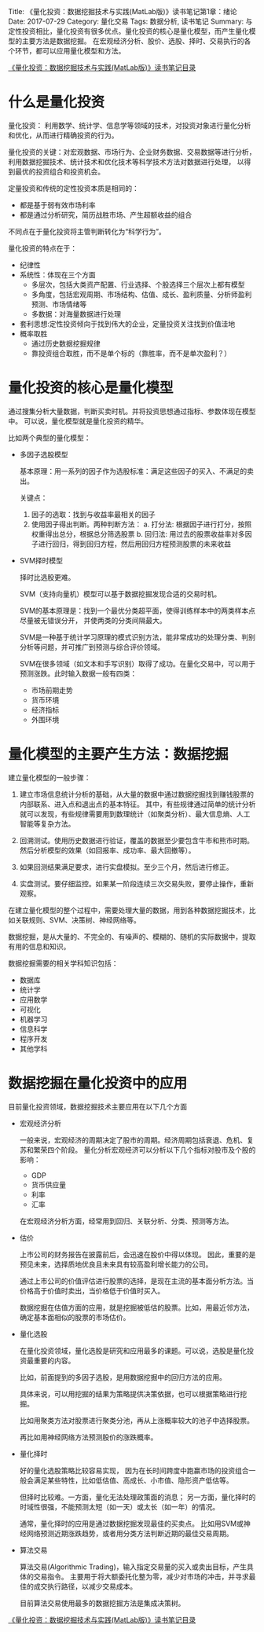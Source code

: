 Title: 《量化投资：数据挖掘技术与实践(MatLab版)》读书笔记第1章：绪论
Date: 2017-07-29
Category: 量化交易
Tags: 数据分析, 读书笔记
Summary: 与定性投资相比，量化投资有很多优点。量化投资的核心是量化模型，而产生量化模型的主要方法是数据挖掘。
在宏观经济分析、股价、选股、择时、交易执行的各个环节，都可以应用量化模型和方法。


[《量化投资：数据挖掘技术与实践(MatLab版)》读书笔记目录]({filename}quantitative_investment_index.md)


# 什么是量化投资

量化投资： 利用数学、统计学、信息学等领域的技术，对投资对象进行量化分析和优化，从而进行精确投资的行为。

量化投资的关键：对宏观数据、市场行为、企业财务数据、交易数据等进行分析，
利用数据挖掘技术、统计技术和优化技术等科学技术方法对数据进行处理，
以得到最优的投资组合和投资机会。

定量投资和传统的定性投资本质是相同的：

- 都是基于弱有效市场利率
- 都是通过分析研究，简历战胜市场、产生超额收益的组合

不同点在于量化投资将主管判断转化为“科学行为”。

量化投资的特点在于：

- 纪律性
- 系统性：体现在三个方面
  + 多层次，包括大类资产配置、行业选择、个股选择三个层次上都有模型
  + 多角度，包括宏观周期、市场结构、估值、成长、盈利质量、分析师盈利预测、市场情绪等
  + 多数据：对海量数据进行处理
- 套利思想:定性投资倾向于找到伟大的企业，定量投资关注找到价值洼地
- 概率取胜
  + 通过历史数据挖掘规律
  + 靠投资组合取胜，而不是单个标的（靠胜率，而不是单次盈利？）

# 量化投资的核心是量化模型

通过搜集分析大量数据，判断买卖时机。并将投资思想通过指标、参数体现在模型中。
可以说，量化模型就是量化投资的精华。

比如两个典型的量化模型：

- 多因子选股模型

  基本原理：用一系列的因子作为选股标准：满足这些因子的买入、不满足的卖出。

  关键点：

  1. 因子的选取：找到与收益率最相关的因子
  2. 使用因子得出判断。两种判断方法：
     a. 打分法: 根据因子进行打分，按照权重得出总分，根据总分筛选股票
     b. 回归法: 用过去的股票收益率对多因子进行回归，得到回归方程，然后用回归方程预测股票的未来收益

- SVM择时模型

  择时比选股更难。

  SVM（支持向量机）模型可以基于数据挖掘发现合适的交易时机。

  SVM的基本原理是：找到一个最优分类超平面，使得训练样本中的两类样本点尽量被无错误分开，
  并使两类的分类间隔最大。

  SVM是一种基于统计学习原理的模式识别方法，能非常成功的处理分类、判别分析等问题，并可推广到预测与综合评价领域。

  SVM在很多领域（如文本和手写识别）取得了成功。在量化交易中，可以用于预测涨跌。此时输入数据一般有四类：

  + 市场前期走势
  + 货币环境
  + 经济指标
  + 外围环境

# 量化模型的主要产生方法：数据挖掘

建立量化模型的一般步骤：

1. 建立市场信息统计分析的基础，从大量的数据中通过数据挖掘找到赚钱股票的内部联系、进入点和退出点的基本特征。
   其中，有些规律通过简单的统计分析就可以发现，有些规律需要用到数理统计（如聚类分析）、最大信息熵、人工智能等复杂方法。

2. 回溯测试。使用历史数据进行验证，覆盖的数据至少要包含牛市和熊市时期。然后分析模型的效果（如回报率、成功率、最大回撤等）。

3. 如果回测结果满足要求，进行实盘模拟。至少三个月，然后进行修正。

4. 实盘测试。要仔细监控。如果某一阶段连续三次交易失败，要停止操作，重新观察。

在建立量化模型的整个过程中，需要处理大量的数据，用到各种数据挖掘技术，比如关联规则、SVM、决策树、神经网络等。


数据挖掘，是从大量的、不完全的、有噪声的、模糊的、随机的实际数据中，提取有用的信息和知识。

数据挖掘需要的相关学科知识包括：

- 数据库
- 统计学
- 应用数学
- 可视化
- 机器学习
- 信息科学
- 程序开发
- 其他学科

# 数据挖掘在量化投资中的应用

目前量化投资领域，数据挖掘技术主要应用在以下几个方面

- 宏观经济分析

  一般来说，宏观经济的周期决定了股市的周期。经济周期包括衰退、危机、复苏和繁荣四个阶段。
  量化分析宏观经济可以分析以下几个指标对股市及个股的影响：

  + GDP
  + 货币供应量
  + 利率
  + 汇率

  在宏观经济分析方面，经常用到回归、关联分析、分类、预测等方法。

- 估价

  上市公司的财务报告在披露前后，会迅速在股价中得以体现。
  因此，重要的是预见未来，选择质地优良且未来具有较高盈利增长能力的公司。

  通过上市公司的价值评估进行股票的选择，是现在主流的基本面分析方法。当价格高于价值时卖出，当价格低于价值时买入。

  数据挖掘在估值方面的应用，就是挖掘被低估的股票。比如，用最近邻方法，确定基本面相似的股票的市场估价。

- 量化选股

  在量化投资领域，量化选股是研究和应用最多的课题。可以说，选股是量化投资最重要的内容。

  比如，前面提到的多因子选股，是用数据挖掘中的回归方法的应用。

  具体来说，可以用挖掘的结果为策略提供决策依据，也可以根据策略进行挖掘。

  比如用聚类方法对股票进行聚类分池，再从上涨概率较大的池子中选择股票。

  再比如用神经网络方法预测股价的涨跌概率。

- 量化择时

  好的量化选股策略比较容易实现，
  因为在长时间跨度中跑赢市场的投资组合一般会满足某些特性，比如低估值、高成长、小市值、隐形资产低估等。

  但择时比较难。一方面，量化无法处理政策面的消息；
  另一方面，量化择时的时域性很强，不能预测太短（如一天）或太长（如一年）的情况。

  通常，量化择时的应用是通过数据挖掘发现最佳的买卖点。
  比如用SVM或神经网络预测近期涨跌趋势，或者用分类方法判断近期的最佳交易周期。

- 算法交易

  算法交易(Algorithmic Trading)，输入指定交易量的买入或卖出目标，产生具体的交易指令。
  主要用于将大额委托化整为零，减少对市场的冲击，并寻求最佳的成交执行路径，以减少交易成本。

  目前算法交易使用最多的数据挖掘方法是集成决策树。


[《量化投资：数据挖掘技术与实践(MatLab版)》读书笔记目录]({filename}quantitative_investment_index.md)
